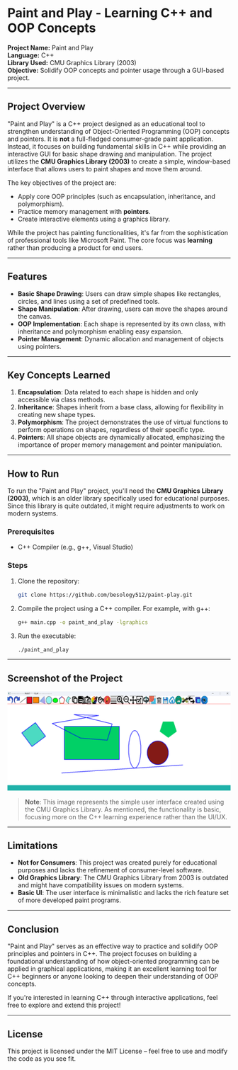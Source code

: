 # Paint and Play - Learning C++ and OOP Concepts

**Project Name:** Paint and Play  
**Language:** C++  
**Library Used:** CMU Graphics Library (2003)  
**Objective:** Solidify OOP concepts and pointer usage through a GUI-based project.

---

## Project Overview

"Paint and Play" is a C++ project designed as an educational tool to strengthen understanding of Object-Oriented Programming (OOP) concepts and pointers. It is **not** a full-fledged consumer-grade paint application. Instead, it focuses on building fundamental skills in C++ while providing an interactive GUI for basic shape drawing and manipulation. The project utilizes the **CMU Graphics Library (2003)** to create a simple, window-based interface that allows users to paint shapes and move them around.

The key objectives of the project are:
- Apply core OOP principles (such as encapsulation, inheritance, and polymorphism).
- Practice memory management with **pointers**.
- Create interactive elements using a graphics library.
  

While the project has painting functionalities, it's far from the sophistication of professional tools like Microsoft Paint. The core focus was **learning** rather than producing a product for end users.

---

## Features

- **Basic Shape Drawing**: Users can draw simple shapes like rectangles, circles, and lines using a set of predefined tools.
- **Shape Manipulation**: After drawing, users can move the shapes around the canvas.
- **OOP Implementation**: Each shape is represented by its own class, with inheritance and polymorphism enabling easy expansion.
- **Pointer Management**: Dynamic allocation and management of objects using pointers.

---

## Key Concepts Learned

1. **Encapsulation**: Data related to each shape is hidden and only accessible via class methods.
2. **Inheritance**: Shapes inherit from a base class, allowing for flexibility in creating new shape types.
3. **Polymorphism**: The project demonstrates the use of virtual functions to perform operations on shapes, regardless of their specific type.
4. **Pointers**: All shape objects are dynamically allocated, emphasizing the importance of proper memory management and pointer manipulation.

---

## How to Run

To run the "Paint and Play" project, you'll need the **CMU Graphics Library (2003)**, which is an older library specifically used for educational purposes. Since this library is quite outdated, it might require adjustments to work on modern systems.

### Prerequisites

- C++ Compiler (e.g., g++, Visual Studio)

### Steps

1. Clone the repository:
    ```bash
    git clone https://github.com/besology512/paint-play.git
    ```

2. Compile the project using a C++ compiler. For example, with g++:
    ```bash
    g++ main.cpp -o paint_and_play -lgraphics
    ```

4. Run the executable:
    ```bash
    ./paint_and_play
    ```

---

## Screenshot of the Project

![Paint and Play GUI](./images/project.png)

> **Note**: This image represents the simple user interface created using the CMU Graphics Library. As mentioned, the functionality is basic, focusing more on the C++ learning experience rather than the UI/UX.

---

## Limitations

- **Not for Consumers**: This project was created purely for educational purposes and lacks the refinement of consumer-level software.
- **Old Graphics Library**: The CMU Graphics Library from 2003 is outdated and might have compatibility issues on modern systems.
- **Basic UI**: The user interface is minimalistic and lacks the rich feature set of more developed paint programs.

---

## Conclusion

"Paint and Play" serves as an effective way to practice and solidify OOP principles and pointers in C++. The project focuses on building a foundational understanding of how object-oriented programming can be applied in graphical applications, making it an excellent learning tool for C++ beginners or anyone looking to deepen their understanding of OOP concepts.

If you're interested in learning C++ through interactive applications, feel free to explore and extend this project!

---

## License

This project is licensed under the MIT License – feel free to use and modify the code as you see fit.
